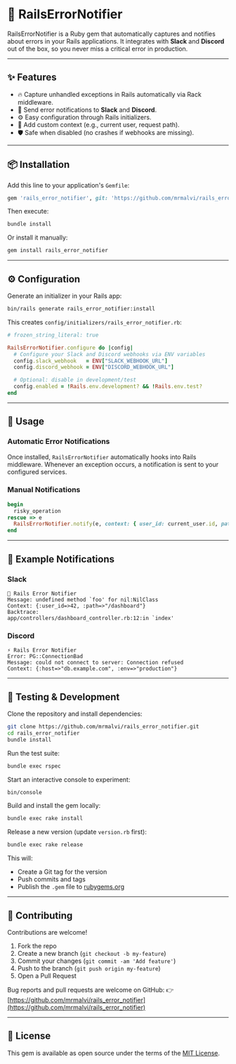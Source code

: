 # 🚨 RailsErrorNotifier

RailsErrorNotifier is a Ruby gem that automatically captures and notifies about errors in your Rails applications.
It integrates with **Slack** and **Discord** out of the box, so you never miss a critical error in production.

---

## ✨ Features
- 🔥 Capture unhandled exceptions in Rails automatically via Rack middleware.
- 📩 Send error notifications to **Slack** and **Discord**.
- ⚙️ Easy configuration through Rails initializers.
- 📝 Add custom context (e.g., current user, request path).
- 🛡️ Safe when disabled (no crashes if webhooks are missing).

---

## 📦 Installation

Add this line to your application's `Gemfile`:

```ruby
gem 'rails_error_notifier', git: 'https://github.com/mrmalvi/rails_error_notifier.git'
```

Then execute:

```bash
bundle install
```

Or install it manually:

```bash
gem install rails_error_notifier
```

---

## ⚙️ Configuration

Generate an initializer in your Rails app:

```bash
bin/rails generate rails_error_notifier:install
```

This creates `config/initializers/rails_error_notifier.rb`:

```ruby
# frozen_string_literal: true

RailsErrorNotifier.configure do |config|
  # Configure your Slack and Discord webhooks via ENV variables
  config.slack_webhook   = ENV["SLACK_WEBHOOK_URL"]
  config.discord_webhook = ENV["DISCORD_WEBHOOK_URL"]

  # Optional: disable in development/test
  config.enabled = !Rails.env.development? && !Rails.env.test?
end
```

---

## 🚀 Usage

### Automatic Error Notifications
Once installed, `RailsErrorNotifier` automatically hooks into Rails middleware.
Whenever an exception occurs, a notification is sent to your configured services.

### Manual Notifications
```ruby
begin
  risky_operation
rescue => e
  RailsErrorNotifier.notify(e, context: { user_id: current_user.id, path: request.path })
end
```

---

## 🔔 Example Notifications

### Slack
```
🚨 Rails Error Notifier
Message: undefined method `foo' for nil:NilClass
Context: {:user_id=>42, :path=>"/dashboard"}
Backtrace:
app/controllers/dashboard_controller.rb:12:in `index'
```

### Discord
```
⚡ Rails Error Notifier
Error: PG::ConnectionBad
Message: could not connect to server: Connection refused
Context: {:host=>"db.example.com", :env=>"production"}
```

---

## 🧪 Testing & Development

Clone the repository and install dependencies:

```bash
git clone https://github.com/mrmalvi/rails_error_notifier.git
cd rails_error_notifier
bundle install
```

Run the test suite:

```bash
bundle exec rspec
```

Start an interactive console to experiment:

```bash
bin/console
```

Build and install the gem locally:

```bash
bundle exec rake install
```

Release a new version (update `version.rb` first):

```bash
bundle exec rake release
```

This will:
- Create a Git tag for the version
- Push commits and tags
- Publish the `.gem` file to [rubygems.org](https://rubygems.org)

---

## 🤝 Contributing

Contributions are welcome!

1. Fork the repo
2. Create a new branch (`git checkout -b my-feature`)
3. Commit your changes (`git commit -am 'Add feature'`)
4. Push to the branch (`git push origin my-feature`)
5. Open a Pull Request

Bug reports and pull requests are welcome on GitHub:
👉 [https://github.com/mrmalvi/rails_error_notifier](https://github.com/mrmalvi/rails_error_notifier)

---

## 📜 License

This gem is available as open source under the terms of the [MIT License](https://opensource.org/licenses/MIT).
